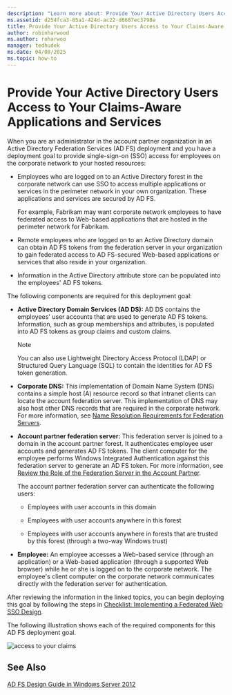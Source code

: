 ```yaml
---
description: "Learn more about: Provide Your Active Directory Users Access to Your Claims-Aware Applications and Services"
ms.assetid: d254fca3-85a1-424d-ac22-d6687ec3798e
title: Provide Your Active Directory Users Access to Your Claims-Aware Applications and Services
author: robinharwood
ms.author: roharwoo
manager: tedhudek
ms.date: 04/08/2025
ms.topic: how-to
---
```


# Provide Your Active Directory Users Access to Your Claims-Aware Applications and Services

When you are an administrator in the account partner organization in an Active Directory Federation Services \(AD FS\) deployment and you have a deployment goal to provide single\-sign\-on \(SSO\) access for employees on the corporate network to your hosted resources:

-   Employees who are logged on to an Active Directory forest in the corporate network can use SSO to access multiple applications or services in the perimeter network in your own organization. These applications and services are secured by AD FS.

    For example, Fabrikam may want corporate network employees to have federated access to Web\-based applications that are hosted in the perimeter network for Fabrikam.

-   Remote employees who are logged on to an Active Directory domain can obtain AD FS tokens from the federation server in your organization to gain federated access to AD FS\-secured Web\-based applications or services that also reside in your organization.

-   Information in the Active Directory attribute store can be populated into the employees' AD FS tokens.

The following components are required for this deployment goal:

-   **Active Directory Domain Services \(AD DS\):** AD DS contains the employees' user accounts that are used to generate AD FS tokens. Information, such as group memberships and attributes, is populated into AD FS tokens as group claims and custom claims.

    > [!NOTE]
    > You can also use Lightweight Directory Access Protocol \(LDAP\) or Structured Query Language \(SQL\) to contain the identities for AD FS token generation.

-   **Corporate DNS:** This implementation of Domain Name System \(DNS\) contains a simple host \(A\) resource record so that intranet clients can locate the account federation server. This implementation of DNS may also host other DNS records that are required in the corporate network. For more information, see [Name Resolution Requirements for Federation Servers](Name-Resolution-Requirements-for-Federation-Servers.md).

-   **Account partner federation server:** This federation server is joined to a domain in the account partner forest. It authenticates employee user accounts and generates AD FS tokens. The client computer for the employee performs Windows Integrated Authentication against this federation server to generate an AD FS token. For more information, see [Review the Role of the Federation Server in the Account Partner](Review-the-Role-of-the-Federation-Server-in-the-Account-Partner.md).

    The account partner federation server can authenticate the following users:

    -   Employees with user accounts in this domain

    -   Employees with user accounts anywhere in this forest

    -   Employees with user accounts anywhere in forests that are trusted by this forest \(through a two\-way Windows trust\)

-   **Employee:** An employee accesses a Web\-based service \(through an application\) or a Web\-based application \(through a supported Web browser\) while he or she is logged on to the corporate network. The employee's client computer on the corporate network communicates directly with the federation server for authentication.

After reviewing the information in the linked topics, you can begin deploying this goal by following the steps in [Checklist: Implementing a Federated Web SSO Design](../../ad-fs/deployment/Checklist--Implementing-a-Federated-Web-SSO-Design.md).

The following illustration shows each of the required components for this AD FS deployment goal.

![access to your claims](media/31394ea8-fecb-4372-ac3f-cc3cf566ffc9.gif)

## See Also
[AD FS Design Guide in Windows Server 2012](AD-FS-Design-Guide-in-Windows-Server-2012.md)

